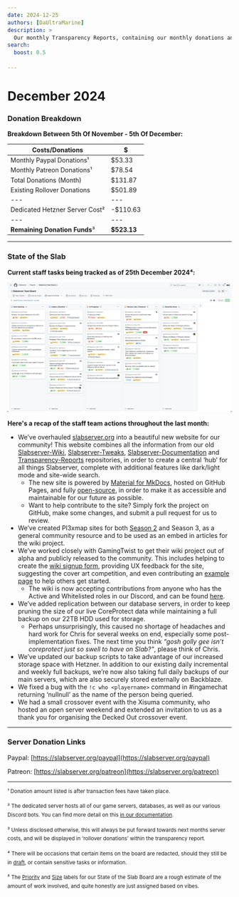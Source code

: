 ```yaml
---
date: 2024-12-25
authors: [DaUltraMarine]
description: >
  Our monthly Transparency Reports, containing our monthly donations and summarising the progress our staff team has made recently.
search:
  boost: 0.5

---
```


# December 2024

### Donation Breakdown
**Breakdown Between 5th Of November - 5th Of December:**

<!-- more -->

Costs/Donations |      $
---|---
Monthly Paypal Donations¹| $53.33
Monthly Patreon Donations¹| $78.54
Total Donations (Month)| $131.87
Existing Rollover Donations| $501.89
---|---
Dedicated Hetzner Server Cost² | -$110.63
---|---
**Remaining Donation Funds**³   |  **$523.13**

---

### State of the Slab

**Current staff tasks being tracked as of 25th December 2024⁴:**

![State of the Slab December 2024](./../../../assets/images/kanban/2024/December.png "State of the Slab December 2024")

**Here's a recap of the staff team actions throughout the last month:**

- We’ve overhauled [slabserver.org](https://slabserver.org) into a beautiful new website for our community! This website combines all the information from our old [Slabserver-Wiki](https://github.com/Slabserver/Slabserver-Wiki/wiki), [Slabserver-Tweaks](https://github.com/Slabserver/Slabserver-Tweaks/wiki), [Slabserver-Documentation](https://github.com/Slabserver/Slabserver-Documentation/wiki) and [Transparency-Reports](https://github.com/Slabserver/Transparency-Reports/wiki) repositories, in order to create a central ‘hub’ for all things Slabserver, complete with additional features like dark/light mode and site-wide search.
    - The new site is powered by [Material for MkDocs](https://squidfunk.github.io/mkdocs-material/), hosted on GitHub Pages, and fully [open-source](https://github.com/Slabserver/slabserver.github.io/), in order to make it as accessible and maintainable for our future as possible.
    - Want to help contribute to the site? Simply fork the project on GitHub, make some changes, and submit a pull request for us to review.
- We’ve created Pl3xmap sites for both [Season 2](https://s2map.slabserver.org/) and Season 3, as a general community resource and to be used as an embed in articles for the wiki project.
- We’ve worked closely with GamingTwist to get their wiki project out of alpha and publicly released to the community. This includes helping to create the [wiki signup form](https://forms.gle/4b7ksBW8YJj6oQox5), providing UX feedback for the site, suggesting the cover art competition, and even contributing an [example page](https://wiki.slabserver.org/The_Disc_11_Puzzle) to help others get started.
    - The wiki is now accepting contributions from anyone who has the Active and Whitelisted roles in our Discord, and can be found [here](https://wiki.slabserver.org).
- We’ve added replication between our database servers, in order to keep pruning the size of our live CoreProtect data while maintaining a full backup on our 22TB HDD used for storage.
    - Perhaps unsurprisingly, this caused no shortage of headaches and hard work for Chris for several weeks on end, especially some post-implementation fixes. The next time you think _“gosh golly gee isn’t coreprotect just so swell to have on Slab?"_, please think of Chris.
- We’ve updated our backup scripts to take advantage of our increased storage space with Hetzner. In addition to our existing daily incremental and weekly full backups, we’re now also taking full daily backups of our main servers, which are also securely stored externally on Backblaze.
- We fixed a bug with the `!c who <playername>` command in #ingamechat returning ‘nullnull’ as the name of the person being queried.
- We had a small crossover event with the Xisuma community, who hosted an open server weekend and extended an invitation to us as a thank you for organising the Decked Out crossover event.

---

### Server Donation Links
Paypal: [https://slabserver.org/paypal](https://slabserver.org/paypal)

Patreon: [https://slabserver.org/patreon](https://slabserver.org/patreon)

---

<sup>¹ Donation amount listed is after transaction fees have taken place.</sup>

<sup>² The dedicated server hosts all of our game servers, databases, as well as our various Discord bots. You can find more detail on this [in our documentation](../../../documentation/minecraft/server-architecture.md).</sup>

<sup>³ Unless disclosed otherwise, this will always be put forward towards next months server costs, and will be displayed in ‘rollover donations’ within the transparency report.</sup>

<sup>⁴ There will be occasions that certain items on the board are redacted, should they still be in [draft](https://docs.github.com/en/issues/planning-and-tracking-with-projects/managing-items-in-your-project/adding-items-to-your-project#creating-draft-issues), or contain sensitive tasks or information.</sup>

<sup>⁵ The [Priority](../../../assets/images/kanban/Priority.png) and [Size](../../../assets/images/kanban/Size.png) labels for our State of the Slab Board are a rough estimate of the amount of work involved, and quite honestly are just assigned based on vibes.</sup>

